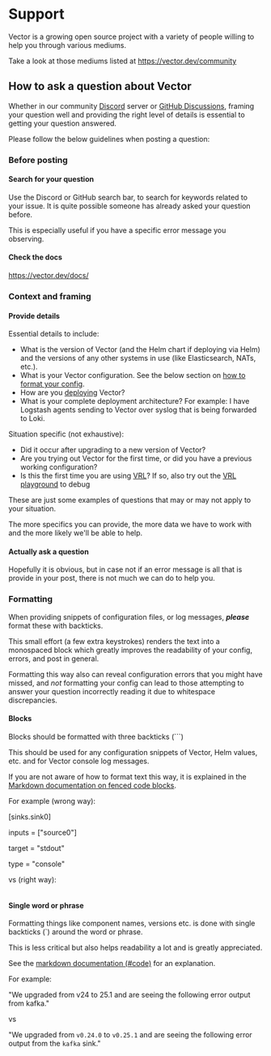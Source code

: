# Support

Vector is a growing open source project with a variety of people willing to help
you through various mediums.

Take a look at those mediums listed at <https://vector.dev/community>

## How to ask a question about Vector

Whether in our community [Discord](https://chat.vector.dev/) server or [GitHub
Discussions](https://github.com/vectordotdev/vector/discussions), framing your
question well and providing the right level of details is essential to getting
your question answered.

Please follow the below guidelines when posting a question:

### Before posting

#### Search for your question

Use the Discord or GitHub search bar, to search for keywords related to your
issue. It is quite possible someone has already asked your question before.

This is especially useful if you have a specific error message you observing.

#### Check the docs

<https://vector.dev/docs/>

### Context and framing

#### Provide details

Essential details to include:

- What is the version of Vector (and the Helm chart if deploying via Helm) and
  the versions of any other systems in use (like Elasticsearch, NATs, etc.).
- What is your Vector configuration. See the below section on [how to format
  your config](#formatting).
- How are you [deploying](https://vector.dev/docs/setup/deployment/) Vector?
- What is your complete deployment architecture? For example: I have Logstash
  agents sending to Vector over syslog that is being forwarded to Loki.

Situation specific (not exhaustive):

- Did it occur after upgrading to a new version of Vector?
- Are you trying out Vector for the first time, or did you have a previous
  working configuration?
- Is this the first time you are using
  [VRL](https://vector.dev/docs/reference/vrl/#learn)? If so, also try out the
  [VRL playground](https://playground.vrl.dev/) to debug

These are just some examples of questions that may or may not apply to your
situation.

The more specifics you can provide, the more data we have to work with and the
more likely we'll be able to help.

#### Actually ask a question

Hopefully it is obvious, but in case not if an error message is all that is
provide in your post, there is not much we can do to help you.

### Formatting

When providing snippets of configuration files, or log messages, **_please_**
format these with backticks.

This small effort (a few extra keystrokes) renders the text into a monospaced
block which greatly improves the readability of your config, errors, and post in
general.

Formatting this way also can reveal configuration errors that you might have
missed, and _not_ formatting your config can lead to those attempting to answer
your question incorrectly reading it due to whitespace discrepancies.

#### Blocks

Blocks should be formatted with three backticks (\`\`\`)

This should be used for any configuration snippets of Vector, Helm values, etc.
and for Vector console log messages.

If you are not aware of how to format text this way, it is explained in the
[Markdown documentation on fenced code
blocks](https://www.markdownguide.org/extended-syntax/#fenced-code-blocks).

For example (wrong way):

[sinks.sink0]

inputs = ["source0"]

target = "stdout"

type = "console"

vs (right way):

```toml [sinks.sink0] inputs = ["source0"] target = "stdout" type = "console"
```

#### Single word or phrase

Formatting things like component names, versions etc. is done with single
backticks (\`) around the word or phrase.

This is less critical but also helps readability a lot and is greatly
appreciated.

See the [markdown documentation
(#code)](https://www.markdownguide.org/basic-syntax/#code) for an explanation.

For example:

"We upgraded from v24 to 25.1 and are seeing the following error output from
kafka."

vs

"We upgraded from `v0.24.0` to `v0.25.1` and are seeing the following error
output from the `kafka` sink."
